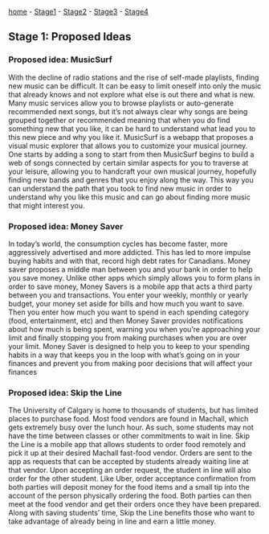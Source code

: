[home](https://colinauyeng.github.io/CPSC-481--MusicSurf/) - [Stage1](https://colinauyeng.github.io/CPSC-481--MusicSurf/Stage1) - [Stage2](https://colinauyeng.github.io/CPSC-481--MusicSurf/Stage2) - [Stage3](https://colinauyeng.github.io/CPSC-481--MusicSurf/Stage3) - [Stage4](https://colinauyeng.github.io/CPSC-481--MusicSurf/Stage4)  
## Stage 1: Proposed Ideas
### Proposed idea: MusicSurf
With the decline of radio stations and the rise of self-made playlists, finding new music can be difficult. It can be easy to limit oneself into only the music that already knows and not explore what else is out there and what is new. Many music services allow you to browse playlists or auto-generate recommended next songs, but it’s not always clear why songs are being grouped together or recommended meaning that when you do find something new that you like, it can be hard to understand what lead you to this new piece and why you like it. MusicSurf is a webapp that proposes a visual music explorer that allows you to customize your musical journey. One starts by adding a song to start from then MusicSurf begins to build a web of songs connected by certain similar aspects for you to traverse at your leisure, allowing you to handcraft your own musical journey, hopefully finding new bands and genres that you enjoy along the way. This way you can understand the path that you took to find new music in order to understand why you like this music and can go about finding more music that might interest you. 

### Proposed idea: Money Saver
In today’s world, the consumption cycles has become faster, more aggressively advertised and more addicted. This has led to more impulse buying habits and with that, record high debt rates for Canadians. Money saver proposes a middle man between you and your bank in order to help you save money. Unlike other apps which simply allows you to form plans in order to save money, Money Savers is a mobile app that acts a third party between you and transactions. You enter your weekly, monthly or yearly budget, your money set aside for bills and how much you want to save. Then you enter how much you want to spend in each spending category (food, entertainment, etc) and then Money Saver provides notifications about how much is being spent, warning you when you’re approaching your limit and finally stopping you from making purchases when you are over your limit. Money Saver is designed to help you to keep to your spending habits in a way that keeps you in the loop with what’s going on in your finances and prevent you from making poor decisions that will affect your finances

### Proposed idea: Skip the Line
The University of Calgary is home to thousands of students, but has limited places to purchase food. Most food vendors are found in Machall, which gets extremely busy over the lunch hour. As such, some students may not have the time between classes or other commitments to wait in line. Skip the Line is a mobile app that allows students to order food remotely and pick it up at their desired Machall fast-food vendor. Orders are sent to the app as requests that can be accepted by students already waiting line at that vendor. Upon accepting an order request, the student in line will also order for the other student. Like Uber, order acceptance confirmation from both parties will deposit money for the food items and a small tip into the account of the person physically ordering the food. Both parties can then meet at the food vendor and get their orders once they have been prepared. Along with saving students’ time, Skip the Line benefits those who want to take advantage of already being in line and earn a little money. 

